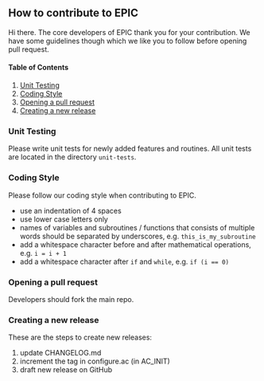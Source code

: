 ## How to contribute to EPIC
Hi there. The core developers of EPIC thank you for your contribution. We have some guidelines though which we like you to follow before opening pull request.

<!-- 29 November 2021 -->
<!-- https://stackoverflow.com/questions/11948245/markdown-to-create-pages-and-table-of-contents?page=1&tab=votes#tab-top -->
#### Table of Contents
1. [Unit Testing](#unit-testing)
2. [Coding Style](#coding-style)
3. [Opening a pull request](#pull-request)
4. [Creating a new release](#new-release)

### Unit Testing <a name="unit-testing"></a>
Please write unit tests for newly added features and routines. All unit tests are located in the directory `unit-tests`.

### Coding Style <a name="coding-style"></a>
Please follow our coding style when contributing to EPIC.
* use an indentation of 4 spaces
* use lower case letters only
* names of variables and subroutines / functions that consists of multiple words should be separated by underscores, e.g. `this_is_my_subroutine`
* add a whitespace character before and after mathematical operations, e.g. `i = i + 1`
* add a whitespace character after `if` and `while`, e.g. `if (i == 0)`


### Opening a pull request <a name="pull-request"></a>
Developers should fork the main repo.

### Creating a new release <a name="new-release"></a>
These are the steps to create new releases:
1. update CHANGELOG.md
2. increment the tag in configure.ac (in AC_INIT)
3. draft new release on GitHub
